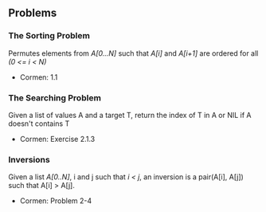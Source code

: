 Problems
--------

### The Sorting Problem

Permutes elements from *A[0...N]* such that *A[i]* and *A[i+1]* are ordered for
all *(0 <= i < N)*
* Cormen: 1.1

### The Searching Problem

Given a list of values A and a target T, return the index of T in A or NIL if A
doesn't contains T
* Cormen: Exercise 2.1.3

### Inversions

Given a list *A[0..N]*, i and j such that *i < j*, an inversion is a pair(A[i],
A[j]) such that A[i] > A[j].
* Cormen: Problem 2-4


